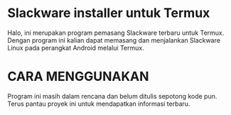 # Slackware installer untuk Termux
Halo, ini merupakan program pemasang Slackware terbaru untuk Termux. Dengan program ini kalian dapat memasang dan menjalankan Slackware Linux pada perangkat Android melalui Termux.

# CARA MENGGUNAKAN
Program ini masih dalam rencana dan belum ditulis sepotong kode pun. Terus pantau proyek ini untuk mendapatkan informasi terbaru.
